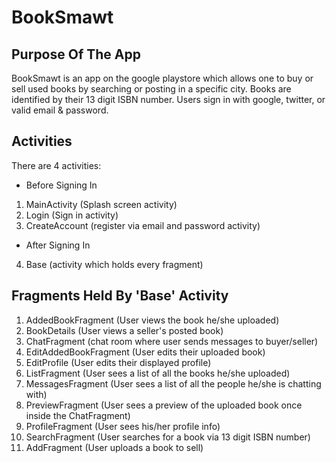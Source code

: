# BookSmawt
## Purpose Of The App
BookSmawt is an app on the google playstore which allows one to buy or sell used books by searching or posting in a specific city. Books are identified by their 13 digit ISBN number.
Users sign in with google, twitter, or valid email & password.
## Activities
There are 4 activities:
- Before Signing In
1) MainActivity (Splash screen activity)
2) Login (Sign in activity)
3) CreateAccount (register via email and password activity)
- After Signing In
4) Base (activity which holds every fragment)
## Fragments Held By 'Base' Activity
1) AddedBookFragment (User views the book he/she uploaded)
2) BookDetails (User views a seller's posted book)
3) ChatFragment (chat room where user sends messages to buyer/seller)
4) EditAddedBookFragment (User edits their uploaded book)
5) EditProfile (User edits their displayed profile)
6) ListFragment (User sees a list of all the books he/she uploaded)
7) MessagesFragment (User sees a list of all the people he/she is chatting with)
8) PreviewFragment (User sees a preview of the uploaded book once inside the ChatFragment)
9) ProfileFragment (User sees his/her profile info)
10) SearchFragment (User searches for a book via 13 digit ISBN number)
11) AddFragment (User uploads a book to sell)





